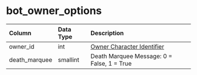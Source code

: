 # bot\_owner\_options

| Column | Data Type | Description |
| :--- | :--- | :--- |
| owner\_id | int | [Owner Character Identifier](../characters/character_data.md) |
| death\_marquee | smallint | Death Marquee Message: 0 = False, 1 = True |

